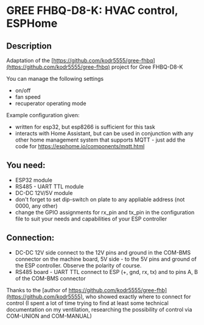 # GREE FHBQ-D8-K: HVAC control, ESPHome

## Description

Adaptation of the [https://github.com/kodr5555/gree-fhbq](https://github.com/kodr5555/gree-fhbq) project for Gree FHBQ-D8-K

You can manage the following settings
- on/off
- fan speed
- recuperator operating mode

Example configuration given: 
- written for esp32, but esp8266 is sufficient for this task
- interacts with Home Assistant, but can be used in conjunction with any other home management system that supports MQTT - just add the code for https://esphome.io/components/mqtt.html

## You need:
- ESP32 module
- RS485 - UART TTL module
- DC-DC 12V/5V module
- don't forget to set dip-switch on plate to any appliable address (not 0000, any other)
- change the GPIO assignments for rx_pin and tx_pin in the configuration file to suit your needs and capabilities of your ESP controller
  
## Connection:
- DC-DC 12V side connect to the 12V pins and ground in the COM-BMS connector on the machine board, 5V side - to the 5V pins and ground of the ESP controller. Observe the polarity of course.
- RS485 board - UART TTL connect to ESP (+, gnd, rx, tx) and to pins A, B of the COM-BMS connector
   
Thanks to the [author of https://github.com/kodr5555/gree-fhb](https://github.com/kodr5555), who showed exactly where to connect for control (I spent a lot of time trying to find at least some technical documentation on my ventilation, researching the possibility of control via COM-UNION and COM-MANUAL)
